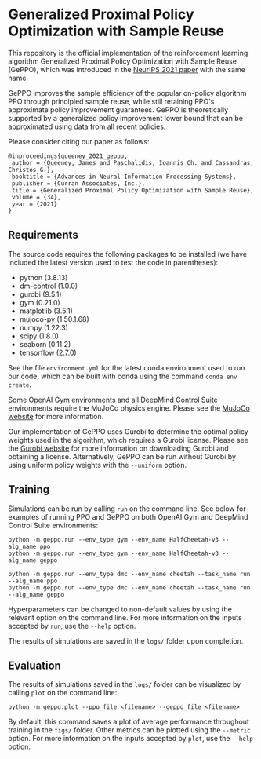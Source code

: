 # Generalized Proximal Policy Optimization with Sample Reuse

This repository is the official implementation of the reinforcement learning algorithm Generalized Proximal Policy Optimization with Sample Reuse (GePPO), which was introduced in the [NeurIPS 2021 paper](https://proceedings.neurips.cc/paper/2021/hash/63c4b1baf3b4460fa9936b1a20919bec-Abstract.html) with the same name.

GePPO improves the sample efficiency of the popular on-policy algorithm PPO through principled sample reuse, while still retaining PPO's approximate policy improvement guarantees. GePPO is theoretically supported by a generalized policy improvement lower bound that can be approximated using data from all recent policies.

Please consider citing our paper as follows:

```
@inproceedings{queeney_2021_geppo,
 author = {Queeney, James and Paschalidis, Ioannis Ch. and Cassandras, Christos G.},
 booktitle = {Advances in Neural Information Processing Systems},
 publisher = {Curran Associates, Inc.},
 title = {Generalized Proximal Policy Optimization with Sample Reuse},
 volume = {34},
 year = {2021}
}
```

## Requirements

The source code requires the following packages to be installed (we have included the latest version used to test the code in parentheses):

- python (3.8.13)
- dm-control (1.0.0)
- gurobi (9.5.1)
- gym (0.21.0)
- matplotlib (3.5.1)
- mujoco-py (1.50.1.68)
- numpy (1.22.3)
- scipy (1.8.0)
- seaborn (0.11.2)
- tensorflow (2.7.0)

See the file `environment.yml` for the latest conda environment used to run our code, which can be built with conda using the command `conda env create`.

Some OpenAI Gym environments and all DeepMind Control Suite environments require the MuJoCo physics engine. Please see the [MuJoCo website](https://mujoco.org/) for more information. 

Our implementation of GePPO uses Gurobi to determine the optimal policy weights used in the algorithm, which requires a Gurobi license. Please see the [Gurobi website](https://www.gurobi.com/downloads/) for more information on downloading Gurobi and obtaining a license. Alternatively, GePPO can be run without Gurobi by using uniform policy weights with the `--uniform` option.

## Training

Simulations can be run by calling `run` on the command line. See below for examples of running PPO and GePPO on both OpenAI Gym and DeepMind Control Suite environments:

```
python -m geppo.run --env_type gym --env_name HalfCheetah-v3 --alg_name ppo
python -m geppo.run --env_type gym --env_name HalfCheetah-v3 --alg_name geppo

python -m geppo.run --env_type dmc --env_name cheetah --task_name run --alg_name ppo
python -m geppo.run --env_type dmc --env_name cheetah --task_name run --alg_name geppo
```

Hyperparameters can be changed to non-default values by using the relevant option on the command line. For more information on the inputs accepted by `run`, use the `--help` option.

The results of simulations are saved in the `logs/` folder upon completion.

## Evaluation

The results of simulations saved in the `logs/` folder can be visualized by calling `plot` on the command line:

```
python -m geppo.plot --ppo_file <filename> --geppo_file <filename>
```

By default, this command saves a plot of average performance throughout training in the `figs/` folder. Other metrics can be plotted using the `--metric` option. For more information on the inputs accepted by `plot`, use the `--help` option.